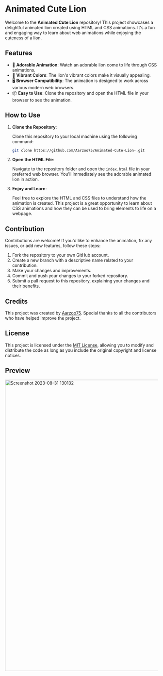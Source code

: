 # Animated Cute Lion

Welcome to the **Animated Cute Lion** repository! This project showcases a delightful animated lion created using HTML and CSS animations. It's a fun and engaging way to learn about web animations while enjoying the cuteness of a lion.

## Features

- 🦁 **Adorable Animation**: Watch an adorable lion come to life through CSS animations.
- 🌈 **Vibrant Colors**: The lion's vibrant colors make it visually appealing.
- 🖥️ **Browser Compatibility**: The animation is designed to work across various modern web browsers.
- 📦 **Easy to Use**: Clone the repository and open the HTML file in your browser to see the animation.

## How to Use

1. **Clone the Repository**:

   Clone this repository to your local machine using the following command:

   ```bash
   git clone https://github.com/Aarzoo75/Animated-Cute-Lion-.git
   ```

2. **Open the HTML File**:

   Navigate to the repository folder and open the `index.html` file in your preferred web browser. You'll immediately see the adorable animated lion in action.

3. **Enjoy and Learn**:

   Feel free to explore the HTML and CSS files to understand how the animation is created. This project is a great opportunity to learn about CSS animations and how they can be used to bring elements to life on a webpage.

## Contribution

Contributions are welcome! If you'd like to enhance the animation, fix any issues, or add new features, follow these steps:

1. Fork the repository to your own GitHub account.
2. Create a new branch with a descriptive name related to your contribution.
3. Make your changes and improvements.
4. Commit and push your changes to your forked repository.
5. Submit a pull request to this repository, explaining your changes and their benefits.

## Credits

This project was created by [Aarzoo75](https://twitter.com/Aarzoo75). Special thanks to all the contributors who have helped improve the project.

## License

This project is licensed under the [MIT License](LICENSE), allowing you to modify and distribute the code as long as you include the original copyright and license notices.

## Preview

<img width="960" alt="Screenshot 2023-08-31 130132" src="https://github.com/Aarzoo75/Animated-Cute-Lion-/assets/59678435/8e0c62bf-adf6-4167-89ad-84f2ad79bbe8">

